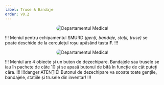 ```yaml
---
label: Truse & Bandaje
order: v0.2
---
```

<p align="center">
    <img src="/docs/imagini/echipamentzona.png" style="border-radius: 20px;" alt="Departamentul Medical">
</p>

!!!
Meniul pentru echipamentul SMURD *(genți, bandaje, stații, truse)* se poate deschide de la cerculețul roșu apăsând tasta **F**.
!!!

<p align="center">
    <img src="/docs/imagini/echipament.png" style="border-radius: 20px;" alt="Departamentul Medical">
</p>

!!!
Meniul are 4 obiecte și un buton de dezechipare. Bandajele sau trusele se iau în pachete de câte 10 și se apasă butonul de bifă în funcție de cât puteți căra.
!!!
!!!danger ATENȚIE!
Butonul de dezechipare va scoate toate gențile, bandajele, stațiile și trusele din inventar!
!!!
